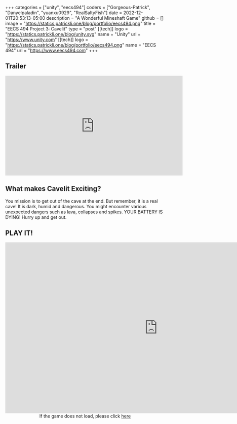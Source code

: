 +++
categories = ["unity", "eecs494"]
coders = ["Gorgeous-Patrick", "Danyelpaladin", "yuanxu0929", "RealSaltyFish"]
date = 2022-12-01T20:53:13-05:00
description = "A Wonderful Mineshaft Game"
github = []
image = "https://statics.patrickli.one/blog/portfolio/eecs494.png"
title = "EECS 494 Project 3: Cavelit"
type = "post"
[[tech]]
logo = "https://statics.patrickli.one/blog/unity.svg"
name = "Unity"
url = "https://www.unity.com"
[[tech]]
logo = "https://statics.patrickli.one/blog/portfolio/eecs494.png"
name = "EECS 494"
url = "https://www.eecs494.com"
+++

## Trailer

<center>
<iframe width="560" height="315" src="https://www.youtube-nocookie.com/embed/oizey1BYwk4" title="YouTube video player" frameborder="0" allow="accelerometer; autoplay; clipboard-write; encrypted-media; gyroscope; picture-in-picture" allowfullscreen></iframe>
</center>

## What makes Cavelit Exciting?

You mission is to get out of the cave at the end. But remember, it is a real cave! It is dark, humid and dangerous. You might encounter various unexpected dangers such as lava, collapses and spikes. YOUR BATTERY IS DYING! Hurry up and get out.

## PLAY IT!

<center><iframe src="https://itch.io/embed-upload/6964994?color=000000" allowfullscreen="" width="960" height="540" frameborder="0"><a href="https://henrlin24.itch.io/cavelit">Play Cavelit on itch.io</a></iframe></center>
<center>If the game does not load, please click <a href="https://itch.io/embed-upload/6964994?color=000000">here</a></center>


